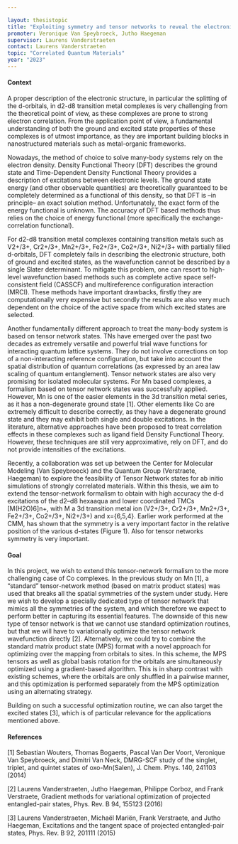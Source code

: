 ```yaml
---
layout: thesistopic
title: "Exploiting symmetry and tensor networks to reveal the electronic structure of d2-d8 transition metal complexes"
promoter: Veronique Van Speybroeck, Jutho Haegeman
supervisor: Laurens Vanderstraeten
contact: Laurens Vanderstraeten
topic: "Correlated Quantum Materials"
year: "2023"
---
```


#### Context

A proper description of the electronic structure, in particular the splitting of the d-orbitals, in d2-d8 transition metal complexes is very challenging from the theoretical point of view, as these complexes are prone to strong electron correlation.  From the application point of view, a fundamental understanding of both the ground and excited state properties of these complexes is of utmost importance, as they are important building blocks in nanostructured materials such as metal-organic frameworks. 

Nowadays, the method of choice to solve many-body systems rely on the electron density. Density Functional Theory (DFT) describes the ground state and Time-Dependent Density Functional Theory provides a description of excitations between electronic levels. The ground state energy (and other observable quantities) are theoretically guaranteed to be completely determined as a functional of this density, so that DFT is –in principle– an exact solution method. Unfortunately, the exact form of the energy functional is unknown. The accuracy of DFT based methods thus relies on the choice of energy functional (more specifically the exchange-correlation functional).

For d2-d8 transition metal complexes containing transition metals such as V2+/3+, Cr2+/3+, Mn2+/3+, Fe2+/3+, Co2+/3+, Ni2+/3+ with partially filled d-orbitals, DFT completely fails in describing the electronic structure, both of ground and excited states, as the wavefunction cannot be described by a single Slater determinant.  To mitigate this problem, one can resort to high-level wavefunction based methods such as complete active space self-consistent field (CASSCF) and multireference configuration interaction (MRCI).  These methods have important drawbacks, firstly they are computationally very expensive but secondly the results are also very much dependent on the choice of the active space from which excited states are selected.

Another fundamentally different approach to treat the many-body system is based on tensor network states.  TNs have emerged over the past two decades as extremely versatile and powerful trial wave functions for interacting quantum lattice systems. They do not involve corrections on top of a non-interacting reference configuration, but take into account the spatial distribution of quantum correlations (as expressed by an area law scaling of quantum entanglement). Tensor network states are also very promising for isolated molecular systems. For Mn based complexes, a formalism based on tensor network states was successfully applied. However, Mn is one of the easier elements in the 3d transition metal series, as it has a non-degenerate ground state [1]. Other elements like Co are extremely difficult to describe correctly, as they have a degenerate ground state and they may exhibit both single and double excitations.  In the literature, alternative approaches have been proposed to treat correlation effects in these complexes such as ligand field Density Functional Theory. However, these techniques are still very approximative, rely on DFT, and do not provide intensities of the excitations.

Recently, a collaboration was set up between the Center for Molecular Modeling (Van Speybroeck) and the Quantum Group (Verstraete, Haegeman) to explore the feasibility of Tensor Network states for ab initio simulations of strongly correlated materials. Within this thesis, we aim to extend the tensor-network formalism to obtain with high accuracy the d-d excitations of the d2–d8 hexaaqua and lower coordinated TMCs [M(H2O)6]n+, with M a 3d transition metal ion (V2+/3+, Cr2+/3+, Mn2+/3+, Fe2+/3+, Co2+/3+, Ni2+/3+) and x={6,5,4}.  Earlier work performed at the CMM, has shown that the symmetry is a very important factor in the relative position of the various d-states (Figure 1).  Also for tensor networks symmetry is very important. 

#### Goal

In this project, we wish to extend this tensor-network formalism to the more challenging case of Co complexes. In the previous study on Mn [1], a “standard” tensor-network method (based on matrix product states) was used that breaks all the spatial symmetries of the system under study. Here we wish to develop a specially dedicated type of tensor network that mimics all the symmetries of the system, and which therefore we expect to perform better in capturing its essential features. The downside of this new type of tensor network is that we cannot use standard optimization routines, but that we will have to variationally optimize the tensor network wavefunction directly [2]. Alternatively, we could try to combine the standard matrix product state (MPS) format with a novel approach for optimizing over the mapping from orbitals to sites. In this scheme, the MPS tensors as well as global basis rotation for the orbitals are simultaneously optimized using a gradient-based algorithm. This is in sharp contrast with existing schemes, where the orbitals are only shuffled in a pairwise manner, and this optimization is performed separately from the MPS optimization using an alternating strategy.

Building on such a successful optimization routine, we can also target the excited states [3], which is of particular relevance for the applications mentioned above. 

#### References

[1] Sebastian Wouters, Thomas Bogaerts, Pascal Van Der Voort, Veronique Van Speybroeck, and Dimitri Van Neck, DMRG-SCF study of the singlet, triplet, and quintet states of oxo-Mn(Salen),  J. Chem. Phys. 140, 241103 (2014)

[2] Laurens Vanderstraeten, Jutho Haegeman, Philippe Corboz, and Frank Verstraete, Gradient methods for variational optimization of projected entangled-pair states, Phys. Rev. B 94, 155123 (2016)

[3] Laurens Vanderstraeten, Michaël Mariën, Frank Verstraete, and Jutho Haegeman, Excitations and the tangent space of projected entangled-pair states, Phys. Rev. B 92, 201111 (2015)
